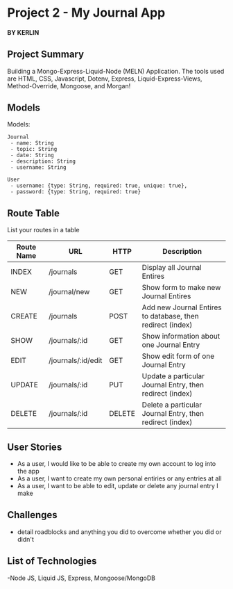 # Project 2 - My Journal App
#### BY KERLIN

## Project Summary

Building a Mongo-Express-Liquid-Node (MELN) Application. The tools used are HTML, CSS, Javascript, Dotenv, Express, Liquid-Express-Views, Method-Override, Mongoose, and Morgan!

## Models

Models:
```
Journal
 - name: String
 - topic: String
 - date: String
 - description: String
 - username: String
```
```
User
 - username: {type: String, required: true, unique: true},
 - password: {type: String, required: true}
```

## Route Table

List your routes in a table

| Route Name | URL | HTTP | Description |
|-----------|------|-------|-------------|
| INDEX | /journals | GET | Display all Journal Entires
| NEW | /journal/new | GET | Show form to make new Journal Entires
| CREATE | /journals | POST | Add new Journal Entires to database, then redirect (index)
| SHOW | /journals/:id | GET | Show information about one Journal Entry
| EDIT | /journals/:id/edit | GET | Show edit form of one Journal Entry
| UPDATE | /journals/:id | PUT | Update a particular Journal Entry, then redirect (index)
| DELETE | /journals/:id | DELETE | Delete a particular Journal Entry, then redirect (index)

## User Stories
 - As a user, I would like to be able to create my own account to log into the app
 - As a user, I want to create my own personal entiries or any entries at all
 - As a user, I want to be able to edit, update or delete any journal entry I make

## Challenges

- detail roadblocks and anything you did to overcome whether you did or didn't

## List of Technologies

-Node JS, Liquid JS, Express, Mongoose/MongoDB